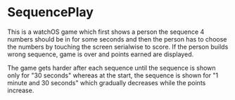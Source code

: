 # SequencePlay

This is a watchOS game which first shows a person the sequence 4 numbers should be in for some seconds and then the person has to choose the numbers by touching the screen serialwise to score. If the person builds wrong sequence, game is over and points earned are displayed.

The game gets harder after each sequence until the sequence is shown only for "30 seconds" whereas at the start, the sequence is shown for "1 minute and 30 seconds" which gradually decreases while the points increase.
